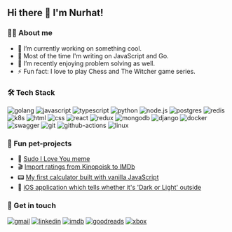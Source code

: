## Hi there 👋 I'm Nurhat!

### 👨‍💻 About me
- 🔭 I’m currently working on something cool.
- 🤖 Most of the time I'm writing on JavaScript and Go.
- 🌱 I’m recently enjoying problem solving as well.
- ⚡ Fun fact: I love to play Chess and The Witcher game series.

### 🛠 Tech Stack
![golang](https://img.shields.io/badge/go-%2300ADD8.svg?&style=for-the-badge&logo=go&logoColor=white) ![javascript](https://img.shields.io/badge/javascript%20-%23323330.svg?&style=for-the-badge&logo=javascript&logoColor=%23F7DF1E) ![typescript](https://img.shields.io/badge/typescript-007acc.svg?&style=for-the-badge&logo=typescript&logoColor=white) ![python](https://img.shields.io/badge/python%20-%2314354C.svg?&style=for-the-badge&logo=python&logoColor=white) ![node.js](https://img.shields.io/badge/node.js-3c873a.svg?&style=for-the-badge&logo=node.js&logoColor=white) ![postgres](https://img.shields.io/badge/postgres-%23316192.svg?&style=for-the-badge&logo=postgresql&logoColor=white) ![redis](https://img.shields.io/badge/redis%20-%23CC0000.svg?&style=for-the-badge&logo=redis&logoColor=white) ![k8s](https://img.shields.io/badge/kubernetes%20-%23326ce5.svg?&style=for-the-badge&logo=kubernetes&logoColor=white) ![html](https://img.shields.io/badge/html%20-%23E34F26.svg?&style=for-the-badge&logo=html5&logoColor=white) ![css](https://img.shields.io/badge/css%20-%231572B6.svg?&style=for-the-badge&logo=css3&logoColor=white) ![react](https://img.shields.io/badge/react-%2320232a.svg?style=for-the-badge&logo=react&logoColor=%2361DAFB) ![redux](https://img.shields.io/badge/redux-764abc.svg?&style=for-the-badge&logo=redux&logoColor=white) ![mongodb](https://img.shields.io/badge/mongodb-3FA037.svg?style=for-the-badge&logo=mongodb&logoColor=white) ![django](https://img.shields.io/badge/django%20-%23092E20.svg?&style=for-the-badge&logo=django&logoColor=white) ![docker](https://img.shields.io/badge/docker-%232496ED.svg?&style=for-the-badge&logo=docker&logoColor=white) ![swagger](https://img.shields.io/badge/swagger-%2385EA2D.svg?&style=for-the-badge&logo=swagger&logoColor=black) ![git](https://img.shields.io/badge/git%20-%23F05033.svg?&style=for-the-badge&logo=git&logoColor=white) ![github-actions](https://img.shields.io/badge/github%20actions%20-%232671E5.svg?&style=for-the-badge&logo=github%20actions&logoColor=white) ![linux](https://img.shields.io/badge/linux-000000.svg?&style=for-the-badge&logo=linux&logoColor=white)


### 🐶 Fun pet-projects
- 💙 [Sudo I Love You meme](https://github.com/kosumoff/i)
- 🎬 [Import ratings from Kinopoisk to IMDb](https://github.com/kosumoff/kinopoisk-to-imdb)
- 📟 [My first calculator built with vanilla JavaScript](https://github.com/kosumoff/my-first-calculator)
- 🌅 [iOS application which tells whether it's 'Dark or Light' outside](https://github.com/kosumoff/dark-or-light)

### 💬 Get in touch
[![gmail](https://img.shields.io/badge/gmail-DB4437.svg?&style=for-the-badge&logo=gmail&logoColor=white)](mailto:kosumoff@gmail.com)
[![linkedin](https://img.shields.io/badge/linkedin-0A66C2.svg?&style=for-the-badge&logo=linkedin&logoColor=white)](https://www.linkedin.com/in/nurhat-kosumov-0a6830162/)
[![imdb](https://img.shields.io/badge/imdb-f3ce13.svg?&style=for-the-badge&logo=imdb&logoColor=black)](https://www.imdb.com/user/ur102107826/ratings)
[![goodreads](https://img.shields.io/badge/goodreads-e9e5cd.svg?&style=for-the-badge&logo=goodreads&logoColor=382110)](https://www.goodreads.com/user/show/96673413-nurhat-kosumov)
[![xbox](https://img.shields.io/badge/xbox-107C10.svg?&style=for-the-badge&logo=xbox&logoColor=white)](https://account.xbox.com/Profile?xr=mebarnav)
